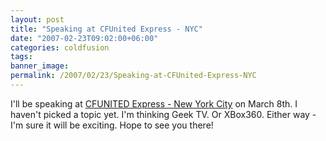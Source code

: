 ```yaml
---
layout: post
title: "Speaking at CFUnited Express - NYC"
date: "2007-02-23T09:02:00+06:00"
categories: coldfusion 
tags: 
banner_image: 
permalink: /2007/02/23/Speaking-at-CFUnited-Express-NYC
---
```


I'll be speaking at <a href="http://www.cfunitedexpress.com/go/">CFUNITED Express - New York City</a> on March 8th. I haven't picked a topic yet. I'm thinking Geek TV. Or XBox360. Either way - I'm sure it will be exciting. Hope to see you there!